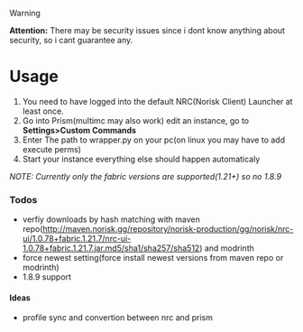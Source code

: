 

> [!WARNING]
> **Attention:** There may be security issues since i dont know anything about security, so i cant guarantee any.

# Usage
1. You need to have logged into the default NRC(Norisk Client) Launcher at least once.
2. Go into Prism(multimc may also work) edit an instance, go to **Settings>Custom Commands**
3. Enter The path to wrapper.py on your pc(on linux you may have to add execute perms)
4. Start your instance
everything else should happen automaticaly

_NOTE: Currently only the fabric versions are supported(1.21+) so no 1.8.9_


### Todos
- verfiy downloads by hash matching with maven repo(http://maven.norisk.gg/repository/norisk-production/gg/norisk/nrc-ui/1.0.78+fabric.1.21.7/nrc-ui-1.0.78+fabric.1.21.7.jar.md5/sha1/sha257/sha512) and modrinth
- force newest setting(force install newest versions from maven repo or modrinth)
- 1.8.9 support


#### Ideas
- profile sync and convertion between nrc and prism